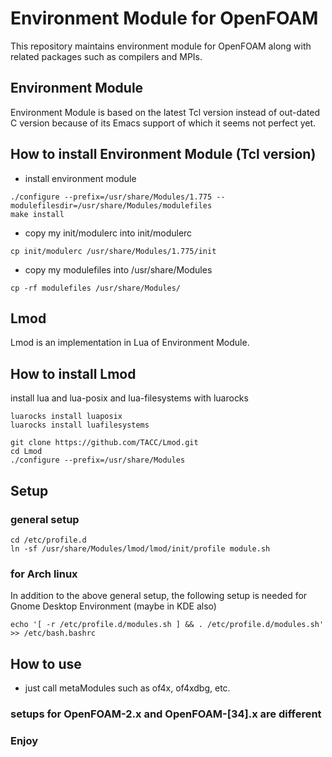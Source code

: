 # Environment Module for OpenFOAM
This repository maintains environment module for OpenFOAM along with related packages such as compilers and MPIs.

## Environment Module

Environment Module is based on the latest Tcl version instead of out-dated C version because of its Emacs support of which it seems not perfect yet.

## How to install Environment Module (Tcl version)

* install environment module

```
./configure --prefix=/usr/share/Modules/1.775 --modulefilesdir=/usr/share/Modules/modulefiles
make install
```

* copy my init/modulerc into init/modulerc

```
cp init/modulerc /usr/share/Modules/1.775/init
```

* copy my modulefiles into /usr/share/Modules

```
cp -rf modulefiles /usr/share/Modules/
```

## Lmod
Lmod is an implementation in Lua of Environment Module.

## How to install Lmod

install lua and lua-posix and lua-filesystems with luarocks
```
luarocks install luaposix
luarocks install luafilesystems
```

```
git clone https://github.com/TACC/Lmod.git
cd Lmod
./configure --prefix=/usr/share/Modules
```

## Setup
### general setup

```
cd /etc/profile.d
ln -sf /usr/share/Modules/lmod/lmod/init/profile module.sh
```
### for Arch linux

In addition to the above general setup, the following setup is needed for Gnome Desktop Environment (maybe in KDE also)
```
echo '[ -r /etc/profile.d/modules.sh ] && . /etc/profile.d/modules.sh' >> /etc/bash.bashrc
```

## How to use

* just call metaModules such as of4x, of4xdbg, etc.

### setups for OpenFOAM-2.x and OpenFOAM-[34].x are different

### Enjoy
